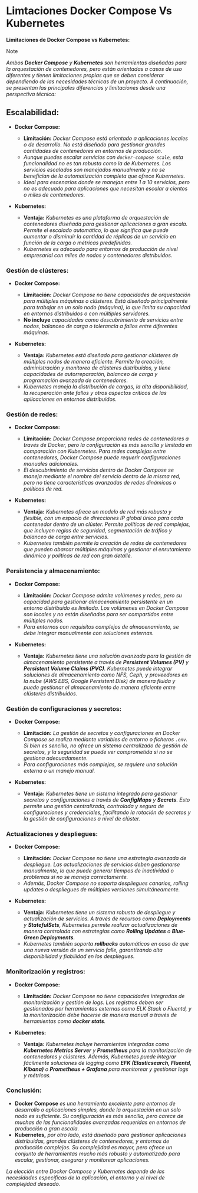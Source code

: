 <!-- Autor: Daniel Benjamin Perez Morales -->
<!-- GitHub: https://github.com/DanielBenjaminPerezMoralesDev13 -->
<!-- GitLab: https://gitlab.com/DanielBenjaminPerezMoralesDev13 -->
<!-- Correo electrónico: danielperezdev@proton.me -->

# **Limtaciones Docker Compose Vs Kubernetes**

**Limitaciones de Docker Compose vs Kubernetes:**

> [!NOTE]
> *Ambos **Docker Compose** y **Kubernetes** son herramientas diseñadas para la orquestación de contenedores, pero están orientadas a casos de uso diferentes y tienen limitaciones propias que se deben considerar dependiendo de las necesidades técnicas de un proyecto. A continuación, se presentan las principales diferencias y limitaciones desde una perspectiva técnica:*

## **Escalabilidad:**

- **Docker Compose:**
  - **Limitación:** *Docker Compose está orientado a aplicaciones locales o de desarrollo. No está diseñado para gestionar grandes cantidades de contenedores en entornos de producción.*
  - *Aunque puedes escalar servicios con `docker-compose scale`, esta funcionalidad no es tan robusta como la de Kubernetes. Los servicios escalados son manejados manualmente y no se benefician de la automatización completa que ofrece Kubernetes.*
  - *Ideal para escenarios donde se manejan entre 1 a 10 servicios, pero no es adecuado para aplicaciones que necesitan escalar a cientos o miles de contenedores.*

- **Kubernetes:**
  - **Ventaja:** *Kubernetes es una plataforma de orquestación de contenedores diseñada para gestionar aplicaciones a gran escala. Permite el escalado automático, lo que significa que puede aumentar o disminuir la cantidad de réplicas de un servicio en función de la carga o métricas predefinidas.*
  - *Kubernetes es adecuado para entornos de producción de nivel empresarial con miles de nodos y contenedores distribuidos.*

### **Gestión de clústeres:**

- **Docker Compose:**
  - **Limitación:** *Docker Compose no tiene capacidades de orquestación para múltiples máquinas o clústeres. Está diseñado principalmente para trabajar en un solo nodo (máquina), lo que limita su capacidad en entornos distribuidos o con múltiples servidores.*
  - **No incluye** *capacidades como descubrimiento de servicios entre nodos, balanceo de carga o tolerancia a fallos entre diferentes máquinas.*

- **Kubernetes:**
  - **Ventaja:** *Kubernetes está diseñado para gestionar clústeres de múltiples nodos de manera eficiente. Permite la creación, administración y monitoreo de clústeres distribuidos, y tiene capacidades de autorreparación, balanceo de carga y programación avanzada de contenedores.*
  - *Kubernetes maneja la distribución de cargas, la alta disponibilidad, la recuperación ante fallos y otros aspectos críticos de las aplicaciones en entornos distribuidos.*

### **Gestión de redes:**

- **Docker Compose:**
  - **Limitación:** *Docker Compose proporciona redes de contenedores a través de Docker, pero la configuración es más sencilla y limitada en comparación con Kubernetes. Para redes complejas entre contenedores, Docker Compose puede requerir configuraciones manuales adicionales.*
  - *El descubrimiento de servicios dentro de Docker Compose se maneja mediante el nombre del servicio dentro de la misma red, pero no tiene características avanzadas de redes dinámicas o políticas de red.*

- **Kubernetes:**
  - **Ventaja:** *Kubernetes ofrece un modelo de red más robusto y flexible, con un espacio de direcciones IP global único para cada contenedor dentro de un clúster. Permite políticas de red complejas, que incluyen reglas de seguridad, segmentación de tráfico y balanceo de carga entre servicios.*
  - *Kubernetes también permite la creación de redes de contenedores que pueden abarcar múltiples máquinas y gestionar el enrutamiento dinámico y políticas de red con gran detalle.*

### **Persistencia y almacenamiento:**

- **Docker Compose:**
  - **Limitación:** *Docker Compose admite volúmenes y redes, pero su capacidad para gestionar almacenamiento persistente en un entorno distribuido es limitada. Los volúmenes en Docker Compose son locales y no están diseñados para ser compartidos entre múltiples nodos.*
  - *Para entornos con requisitos complejos de almacenamiento, se debe integrar manualmente con soluciones externas.*

- **Kubernetes:**
  - **Ventaja:** *Kubernetes tiene una solución avanzada para la gestión de almacenamiento persistente a través de **Persistent Volumes (PV)** y **Persistent Volume Claims (PVC)**. Kubernetes puede integrar soluciones de almacenamiento como NFS, Ceph, y proveedores en la nube (AWS EBS, Google Persistent Disk) de manera fluida y puede gestionar el almacenamiento de manera eficiente entre clústeres distribuidos.*

### **Gestión de configuraciones y secretos:**

- **Docker Compose:**
  - **Limitación:** *La gestión de secretos y configuraciones en Docker Compose se realiza mediante variables de entorno o ficheros `.env`. Si bien es sencillo, no ofrece un sistema centralizado de gestión de secretos, y la seguridad se puede ver comprometida si no se gestiona adecuadamente.*
  - *Para configuraciones más complejas, se requiere una solución externa o un manejo manual.*

- **Kubernetes:**
  - **Ventaja:** *Kubernetes tiene un sistema integrado para gestionar secretos y configuraciones a través de **ConfigMaps** y **Secrets**. Esto permite una gestión centralizada, controlada y segura de configuraciones y credenciales, facilitando la rotación de secretos y la gestión de configuraciones a nivel de clúster.*

### **Actualizaciones y despliegues:**

- **Docker Compose:**
  - **Limitación:** *Docker Compose no tiene una estrategia avanzada de despliegue. Las actualizaciones de servicios deben gestionarse manualmente, lo que puede generar tiempos de inactividad o problemas si no se maneja correctamente.*
  - *Además, Docker Compose no soporta despliegues canarios, rolling updates o despliegues de múltiples versiones simultáneamente.*

- **Kubernetes:**
  - **Ventaja:** *Kubernetes tiene un sistema robusto de despliegue y actualización de servicios. A través de recursos como **Deployments** y **StatefulSets**, Kubernetes permite realizar actualizaciones de manera controlada con estrategias como **Rolling Updates** o **Blue-Green Deployments**.*
  - *Kubernetes también soporta **rollbacks** automáticos en caso de que una nueva versión de un servicio falle, garantizando alta disponibilidad y fiabilidad en los despliegues.*

### **Monitorización y registros:**

- **Docker Compose:**
  - **Limitación:** *Docker Compose no tiene capacidades integradas de monitorización y gestión de logs. Los registros deben ser gestionados por herramientas externas como ELK Stack o Fluentd, y la monitorización debe hacerse de manera manual a través de herramientas como **docker stats**.*
  
- **Kubernetes:**
  - **Ventaja:** *Kubernetes incluye herramientas integradas como **Kubernetes Metrics Server** y **Prometheus** para la monitorización de contenedores y clústeres. Además, Kubernetes puede integrar fácilmente soluciones de logging como **EFK (Elasticsearch, Fluentd, Kibana)** o **Prometheus + Grafana** para monitorear y gestionar logs y métricas.*

### **Conclusión:**

- **Docker Compose** *es una herramienta excelente para entornos de desarrollo o aplicaciones simples, donde la orquestación en un solo nodo es suficiente. Su configuración es más sencilla, pero carece de muchas de las funcionalidades avanzadas requeridas en entornos de producción a gran escala.*
- **Kubernetes,** *por otro lado, está diseñado para gestionar aplicaciones distribuidas, grandes clústeres de contenedores, y entornos de producción complejos. Su complejidad es mayor, pero ofrece un conjunto de herramientas mucho más robusto y automatizado para escalar, gestionar, asegurar y monitorear aplicaciones.*

*La elección entre Docker Compose y Kubernetes depende de las necesidades específicas de la aplicación, el entorno y el nivel de complejidad deseado.*
